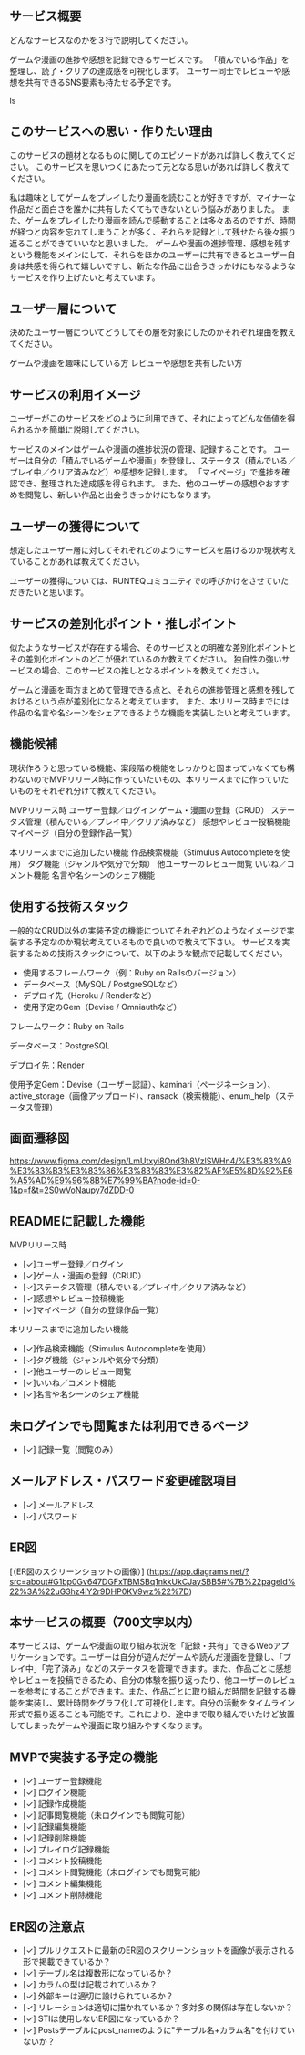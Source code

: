 ## サービス概要
どんなサービスなのかを３行で説明してください。

ゲームや漫画の進捗や感想を記録できるサービスです。
「積んでいる作品」を整理し、読了・クリアの達成感を可視化します。
ユーザー同士でレビューや感想を共有できるSNS要素も持たせる予定です。

ls
## このサービスへの思い・作りたい理由
このサービスの題材となるものに関してのエピソードがあれば詳しく教えてください。
このサービスを思いつくにあたって元となる思いがあれば詳しく教えてください。

私は趣味としてゲームをプレイしたり漫画を読むことが好きですが、マイナーな作品だと面白さを誰かに共有したくてもできないという悩みがありました。
また、ゲームをプレイしたり漫画を読んで感動することは多々あるのですが、時間が経つと内容を忘れてしまうことが多く、それらを記録として残せたら後々振り返ることができていいなと思いました。
ゲームや漫画の進捗管理、感想を残すという機能をメインにして、それらをほかのユーザーに共有できるとユーザー自身は共感を得られて嬉しいですし、新たな作品に出合うきっかけにもなるようなサービスを作り上げたいと考えています。


## ユーザー層について
決めたユーザー層についてどうしてその層を対象にしたのかそれぞれ理由を教えてください。

ゲームや漫画を趣味にしている方
レビューや感想を共有したい方


## サービスの利用イメージ
ユーザーがこのサービスをどのように利用できて、それによってどんな価値を得られるかを簡単に説明してください。

サービスのメインはゲームや漫画の進捗状況の管理、記録することです。
ユーザーは自分の「積んでいるゲームや漫画」を登録し、ステータス（積んでいる／プレイ中／クリア済みなど）や感想を記録します。
「マイページ」で進捗を確認でき、整理された達成感を得られます。
また、他のユーザーの感想やおすすめを閲覧し、新しい作品と出会うきっかけにもなります。

## ユーザーの獲得について
想定したユーザー層に対してそれぞれどのようにサービスを届けるのか現状考えていることがあれば教えてください。

ユーザーの獲得については、RUNTEQコミュニティでの呼びかけをさせていただきたいと思います。

## サービスの差別化ポイント・推しポイント
似たようなサービスが存在する場合、そのサービスとの明確な差別化ポイントとその差別化ポイントのどこが優れているのか教えてください。
独自性の強いサービスの場合、このサービスの推しとなるポイントを教えてください。

ゲームと漫画を両方まとめて管理できる点と、それらの進捗管理と感想を残しておけるという点が差別化になると考えています。
また、本リリース時までには作品の名言や名シーンをシェアできるような機能を実装したいと考えています。

## 機能候補
現状作ろうと思っている機能、案段階の機能をしっかりと固まっていなくても構わないのでMVPリリース時に作っていたいもの、本リリースまでに作っていたいものをそれぞれ分けて教えてください。

MVPリリース時
ユーザー登録／ログイン
ゲーム・漫画の登録（CRUD）
ステータス管理（積んでいる／プレイ中／クリア済みなど）
感想やレビュー投稿機能
マイページ（自分の登録作品一覧）

本リリースまでに追加したい機能
作品検索機能（Stimulus Autocompleteを使用）
タグ機能（ジャンルや気分で分類）
他ユーザーのレビュー閲覧
いいね／コメント機能
名言や名シーンのシェア機能

## 使用する技術スタック
一般的なCRUD以外の実装予定の機能についてそれぞれどのようなイメージで実装する予定なのか現状考えているもので良いので教えて下さい。
サービスを実装するための技術スタックについて、以下のような観点で記載してください。
- 使用するフレームワーク（例：Ruby on Railsのバージョン）
- データベース（MySQL / PostgreSQLなど）
- デプロイ先（Heroku / Renderなど）
- 使用予定のGem（Devise / Omniauthなど）

フレームワーク：Ruby on Rails

データベース：PostgreSQL

デプロイ先：Render

使用予定Gem：Devise（ユーザー認証）、kaminari（ページネーション）、active_storage（画像アップロード）、ransack（検索機能）、enum_help（ステータス管理）

## 画面遷移図
https://www.figma.com/design/LmUtxyi8Ond3h8VzlSWHn4/%E3%83%A9%E3%83%B3%E3%83%86%E3%83%83%E3%82%AF%E5%8D%92%E6%A5%AD%E9%96%8B%E7%99%BA?node-id=0-1&p=f&t=2S0wVoNaupy7dZDD-0

## READMEに記載した機能
MVPリリース時
- [✓]ユーザー登録／ログイン
- [✓]ゲーム・漫画の登録（CRUD）
- [✓]ステータス管理（積んでいる／プレイ中／クリア済みなど）
- [✓]感想やレビュー投稿機能
- [✓]マイページ（自分の登録作品一覧）

本リリースまでに追加したい機能
- [✓]作品検索機能（Stimulus Autocompleteを使用）
- [✓]タグ機能（ジャンルや気分で分類）
- [✓]他ユーザーのレビュー閲覧
- [✓]いいね／コメント機能
- [✓]名言や名シーンのシェア機能


## 未ログインでも閲覧または利用できるページ
- [✓] 記録一覧（閲覧のみ）

## メールアドレス・パスワード変更確認項目
- [✓] メールアドレス
- [✓] パスワード

## ER図
[（ER図のスクリーンショットの画像）]
(https://app.diagrams.net/?src=about#G1bp0Gv647DGFxTBMSBq1nkkUkCJaySBB5#%7B%22pageId%22%3A%22uG3hz4iY2r9DHP0KV9wz%22%7D)

## 本サービスの概要（700文字以内）
  本サービスは、ゲームや漫画の取り組み状況を「記録・共有」できるWebアプリケーションです。ユーザーは自分が遊んだゲームや読んだ漫画を登録し、「プレイ中」「完了済み」などのステータスを管理できます。また、作品ごとに感想やレビューを投稿できるため、自分の体験を振り返ったり、他ユーザーのレビューを参考にすることができます。また、作品ごとに取り組んだ時間を記録する機能を実装し、累計時間をグラフ化して可視化します。自分の活動をタイムライン形式で振り返ることも可能です。これにより、途中まで取り組んでいたけど放置してしまったゲームや漫画に取り組みやすくなります。

## MVPで実装する予定の機能
- [✓] ユーザー登録機能
- [✓] ログイン機能
- [✓] 記録作成機能
- [✓] 記事閲覧機能（未ログインでも閲覧可能）
- [✓] 記録編集機能
- [✓] 記録削除機能
- [✓] プレイログ記録機能
- [✓] コメント投稿機能
- [✓] コメント閲覧機能（未ログインでも閲覧可能）
- [✓] コメント編集機能
- [✓] コメント削除機能

## ER図の注意点
- [✓] プルリクエストに最新のER図のスクリーンショットを画像が表示される形で掲載できているか？
- [✓] テーブル名は複数形になっているか？
- [✓] カラムの型は記載されているか？
- [✓] 外部キーは適切に設けられているか？
- [✓] リレーションは適切に描かれているか？多対多の関係は存在しないか？
- [✓] STIは使用しないER図になっているか？
- [✓] Postsテーブルにpost_nameのように"テーブル名+カラム名"を付けていないか？